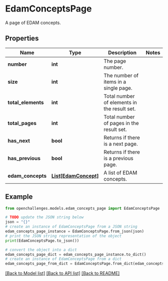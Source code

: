 # EdamConceptsPage

A page of EDAM concepts.

## Properties

| Name               | Type                                    | Description                                 | Notes |
| ------------------ | --------------------------------------- | ------------------------------------------- | ----- |
| **number**         | **int**                                 | The page number.                            |
| **size**           | **int**                                 | The number of items in a single page.       |
| **total_elements** | **int**                                 | Total number of elements in the result set. |
| **total_pages**    | **int**                                 | Total number of pages in the result set.    |
| **has_next**       | **bool**                                | Returns if there is a next page.            |
| **has_previous**   | **bool**                                | Returns if there is a previous page.        |
| **edam_concepts**  | [**List[EdamConcept]**](EdamConcept.md) | A list of EDAM concepts.                    |

## Example

```python
from openchallenges.models.edam_concepts_page import EdamConceptsPage

# TODO update the JSON string below
json = "{}"
# create an instance of EdamConceptsPage from a JSON string
edam_concepts_page_instance = EdamConceptsPage.from_json(json)
# print the JSON string representation of the object
print(EdamConceptsPage.to_json())

# convert the object into a dict
edam_concepts_page_dict = edam_concepts_page_instance.to_dict()
# create an instance of EdamConceptsPage from a dict
edam_concepts_page_from_dict = EdamConceptsPage.from_dict(edam_concepts_page_dict)
```

[[Back to Model list]](../README.md#documentation-for-models) [[Back to API list]](../README.md#documentation-for-api-endpoints) [[Back to README]](../README.md)
